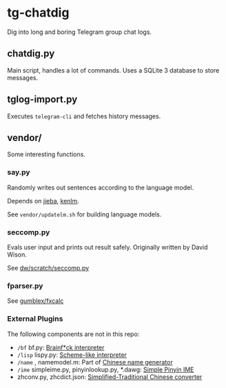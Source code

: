# tg-chatdig
Dig into long and boring Telegram group chat logs.

## chatdig.py

Main script, handles a lot of commands. Uses a SQLite 3 database to store messages.

## tglog-import.py

Executes `telegram-cli` and fetches history messages.

## vendor/

Some interesting functions.

### say.py

Randomly writes out sentences according to the language model.

Depends on [jieba](https://github.com/fxsjy/jieba), [kenlm](https://github.com/kpu/kenlm).

See `vendor/updatelm.sh` for building language models.

### seccomp.py

Evals user input and prints out result safely. Originally written by David Wison.

See [dw/scratch/seccomp.py](https://github.com/dw/scratch/blob/master/seccomp.py)

### fparser.py

See [gumblex/fxcalc](https://github.com/gumblex/fxcalc)

### External Plugins

The following components are not in this repo:

* `/bf` bf.py: [Brainf*ck interpreter](http://www.cs.princeton.edu/~ynaamad/misc/bf.htm)
* `/lisp` lispy.py: [Scheme-like interpreter](http://norvig.com/lispy.html)
* `/name` , namemodel.m: Part of [Chinese name generator](https://github.com/gumblex/chinesename)
* `/ime` simpleime.py, pinyinlookup.py, \*.dawg: [Simple Pinyin IME](https://github.com/gumblex/simpleime)
* zhconv.py, zhcdict.json: [Simplified-Traditional Chinese converter](https://github.com/gumblex/zhconv)
